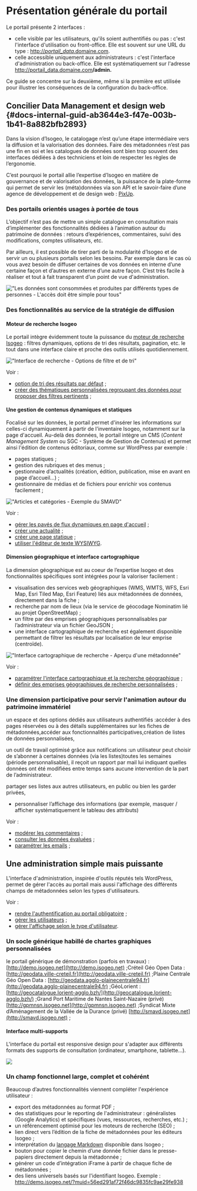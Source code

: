 # Présentation générale du portail

Le portail présente 2 interfaces :

* celle visible par les utilisateurs, qu'ils soient authentifiés ou pas : c'est l'interface d'utilisation ou  front-office. Elle est souvent sur une URL du type : [http://_portail\_data_.domaine.com](http://_portail_data_.domaine.com_._).
* celle accessible uniquement aux administrateurs : c'est l'interface d'administration ou back-office. Elle est systématiquement sur l'adresse [http://portail\_data.domaine.com](http://portail_data.domaine.com)**/admin.**

Ce guide se concentre sur la deuxième, même si la première est utilisée pour illustrer les conséquences de la configuration du back-office.

## Concilier Data Management et design web {#docs-internal-guid-ab3644e3-f47e-003b-1b41-8a882bfb2893}

Dans la vision d’Isogeo, le catalogage n’est qu’une étape intermédiaire vers la diffusion et la valorisation des données. Faire des métadonnées n’est pas une fin en soi et les catalogues de données sont bien trop souvent des interfaces dédiées à des techniciens et loin de respecter les règles de l’ergonomie.

C’est pourquoi le portail allie l’expertise d’Isogeo en matière de gouvernance et de valorisation des données, la puissance de la plate-forme qui permet de servir les \(méta\)données via son API et le savoir-faire d’une agence de développement et de design web : [PixUp](http://www.pixup.com).

### Des portails orientés usages à portée de tous

L’objectif n’est pas de mettre un simple catalogue en consultation mais d’implémenter des fonctionnalités dédiées à l’animation autour du patrimoine de données : retours d’expériences, commentaires, suivi des modifications, comptes utilisateurs, etc.

Par ailleurs, il est possible de tirer parti de la modularité d’Isogeo et de servir un ou plusieurs portails selon les besoins. Par exemple dans le cas où vous avez besoin de diffuser certaines de vos données en interne d’une certaine façon et d’autres en externe d’une autre façon. C’est très facile à réaliser et tout à fait transparent d’un point de vue d'administration.

![&quot;Les données sont consommées et produites par différents types de personnes - L&apos;accès doit être simple pour tous&quot;](/assets/misc_data_people.png)

### Des fonctionnalités au service de la stratégie de diffusion

#### Moteur de recherche Isogeo

Le portail intègre évidemment toute la puissance du [moteur de recherche Isogeo](http://help.isogeo.com/fr/features/inventory/search.html) : filtres dynamiques, options de tri des résultats, pagination, etc. le tout dans une interface claire et proche des outils utilisés quotidiennement.

![&quot;Interface de recherche - Options de filtre et de tri&quot;](/assets/front_search_filters_catalog.png)

Voir :

* [option de tri des résultats par défaut](/settings/search-map/searchtext.md) ;
* [créer des thématiques personnalisées regroupant des données pour proposer des filtres pertinents](/homepage/thematics.md) ;

#### Une gestion de contenus dynamiques et statiques

Focalisé sur les données, le portail permet d'insérer les informations sur celles-ci dynamiquement à partir de l'inventaire Isogeo, notamment sur la page d'accueil. Au-delà des données, le portail  intègre un CMS \(_Content Management System_ ou SGC - Système de Gestion de Contenus\) et permet ainsi l'édition de contenus éditoriaux, comme sur WordPress par exemple :

* pages statiques ;
* gestion des rubriques et des menus ;
* gestionnaire d’actualités \(création, édition, publication, mise en avant en page d’accueil…\) ;
* gestionnaire de médias et de fichiers pour enrichir vos contenus facilement ;

![&quot;Articles et catégories - Exemple du SMAVD&quot;](/assets/front_news_smavd.png)

Voir :

* [gérer les pavés de flux dynamiques en page d'accueil](/homepage/dyn-sections.md) ;
* [créer une actualité](/actualites/newarticle.md) ;
* [créer une page statique](/pages/pageseditor.md) ;
* [utiliser l'éditeur de texte WYSIWYG](/appendices/editorwysiwyg.md).

#### Dimension géographique et interface cartographique

La dimension géographique est au coeur de l’expertise Isogeo et des fonctionnalités spécifiques sont intégrées pour la valoriser facilement :

* visualisation des services web géographiques \(WMS, WMTS, WFS, Esri Map, Esri Tiled Map, Esri Feature\) liés aux métadonnées de données, directement dans la fiche ;
* recherche par nom de lieux \(via le service de géocodage Nominatim lié au projet OpenStreetMap\) ;
* un filtre par des emprises géographiques personnalisables par l’administrateur via un fichier GeoJSON ;
* une interface cartographique de recherche est également disponible permettant de filtrer les résultats par localisation de leur emprise \(centroïde\).

![&quot;Interface cartographique de recherche - Aperçu d&apos;une métadonnée&quot;](/assets/front_map_metadata_modale.png)

Voir :

* [paramétrer l'interface cartographique et la recherche géographique](/settings/search-map/searchmap.md) ;
* [définir des emprises géographiques de recherche personnalisées](/settings/search-map/searchbbox.md) ;

### Une dimension participative pour servir l'animation autour du patrimoine immatériel

un espace et des options dédiés aux utilisateurs authentifiés :accéder à des pages réservées ou à des détails supplémentaires sur les fiches de métadonnées,accéder aux fonctionnalités participatives,création de listes de données personnalisées,

un outil de travail optimisé grâce aux notifications :un utilisateur peut choisir de s’abonner à certaines données \(via les listes\)toutes les semaines \(période personnalisable\), il reçoit un rapport par mail lui indiquant quelles données ont été modifiées entre temps sans aucune intervention de la part de l’administrateur.

partager ses listes aux autres utilisateurs, en public ou bien les garder privées,

* personnaliser l’affichage des informations \(par exemple, masquer / afficher systématiquement le tableau des attributs\)

Voir :

* [modérer les commentaires](/messages-recus/comment.md) ;
* [consulter les données évaluées](/stats/evaluations.md) ;
* [paramétrer les emails](/settings/emails.md) ;

## Une administration simple mais puissante

L'interface d'administration, inspirée d'outils réputés tels WordPress, permet de gérer l'accès au portail mais aussi l'affichage des différents champs de métadonnées selon les types d'utilisateurs.

Voir :

* [rendre l'authentification au portail obligatoire](/settings/general.md) ;
* [gérer les utilisateurs](/users/user-management.md) ;
* [gérer l'affichage selon le type d'utilisateur](/settings/display.md).

### Un socle générique habillé de chartes graphiques personnalisées

le portail générique de démonstration \(parfois en travaux\) : [http://demo.isogeo.net](http://demo.isogeo.net) ;Créteil Géo Open Data : [http://geodata.ville-creteil.fr](http://geodata.ville-creteil.fr) ;Plaine Centrale Géo Open Data : [http://geodata.agglo-plainecentrale94.fr](http://geodata.agglo-plainecentrale94.fr) ;GéoLorient : [http://geocatalogue.lorient-agglo.bzh/](http://geocatalogue.lorient-agglo.bzh/) ;Grand Port Maritime de Nantes Saint-Nazaire \(privé\) [http://gpmnsn.isogeo.net](http://gpmnsn.isogeo.net) ;Syndicat Mixte d’Aménagement de la Vallée de la Durance \(privé\) [http://smavd.isogeo.net](http://smavd.isogeo.net) ;

#### Interface multi-supports

L'interface du portail est responsive design pour s'adapter aux différents formats des supports de consultation \(ordinateur, smartphone, tablette...\).

![](/assets/front_misc_responsive_smartphone_homepage.jpg)

### Un champ fonctionnel large, complet et cohérént

Beaucoup d’autres fonctionnalités viennent compléter l'expérience utilisateur :

* export des métadonnées au format PDF ;
* des statistiques pour le reporting de l'administrateur : généralistes \(Google Analytics\) et spécifiques \(vues, ressources, recherches, etc.\) ;
* un référencement optimisé pour les moteurs de recherche \(SEO\) ;
* lien direct vers l’édition de la fiche de métadonnées pour les éditeurs Isogeo ;
* interprétation du [langage Markdown](http://help.isogeo.com/fr/features/documentation/syntax_markdown.html) disponible dans Isogeo ;
* bouton pour copier le chemin d’une donnée fichier dans le presse-papiers directement depuis la métadonnée ;
* générer un code d’intégration iFrame à partir de chaque fiche de métadonnées ;
* des liens universels basés sur l'identifiant Isogeo. Exemple : http://demo.isogeo.net/?muid=56ed291af72f46dc9835fc9ae29fe938



